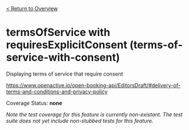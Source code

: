 [< Return to Overview](../../README.md)
# termsOfService with requiresExplicitConsent (terms-of-service-with-consent)

Displaying terms of service that require consent


https://www.openactive.io/open-booking-api/EditorsDraft/#delivery-of-terms-and-conditions-and-privacy-policy

Coverage Status: **none**


*Note the test coverage for this feature is currently non-existant. The test suite does not yet include non-stubbed tests for this feature.*



